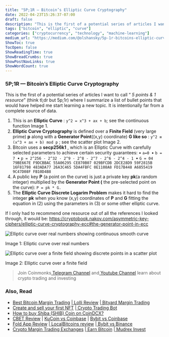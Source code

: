 ```yaml
---
title: "5P;1R — Bitcoin’s Elliptic Curve Cryptography"
date: 2022-04-23T15:26:37-07:00
draft: false
description: "This is the first of a potential series of articles I want to call “5 points & 1 resource” (think tl;dr but 5p;1r) where I summarize a…"
tags: ["bitcoin", "elliptic", "curve"]
categories: ["cryptocurrency", "technology", "machine-learning"]
medium_url: "https://medium.com/@olshansky/5p-1r-bitcoins-elliptic-curve-cryptography-196fc74a1bf1"
ShowToc: true
TocOpen: false
ShowReadingTime: true
ShowBreadCrumbs: true
ShowPostNavLinks: true
ShowWordCount: true
---
```


### 5P;1R — Bitcoin’s Elliptic Curve Cryptography

This is the first of a potential series of articles I want to call “ _5 points & 1 resource_” (think tl;dr but 5p;1r) where I summarize a list of bullet points that would have helped me start learning a new topic. It is intentionally far from a complete source of data.

1.  This is an **Elliptic Curve** : `y^2 = x^3 + ax + b`; see the continuous function Image 1.
2.  **Elliptic Curve Cryptography** is defined over a **Finite Field** (very large prime) **p** along with a **Generator Point**((x,y) coordinate) **G like so** : `y^2 ≡ (x^3 + ax + b) mod p` ; see the scatter plot Image 2.
3.  Bitcoin uses a **secp256k1** , which is an Elliptic Curve with carefully selected parameters to achieve certain security guarantees:
    • `a=0
`• `b = 7
`• `p = 2^256 - 2^32 - 2^9 - 2^8 - 2^7 - 2^6 - 2^4 - 1
`• `G = 04 79BE667E F9DCBBAC 55A06295 CE870B07 029BFCDB 2DCE28D9 59F2815B 16F81798 483ADA77 26A3C465 5DA4FBFC 0E1108A8 FD17B448 A6855419 9C47D08F FB10D4B8`
4.  A public key **P** (a point on the curve) is just a private key **pk**(a random integer) multiplied by the **Generator Point (** the pre-selected point on the curve): `P = pk * G.`
5.  The **Elliptic Curve Discrete Logarim Problem** makes it hard to find the integer **pk** when you know (x,y) coordinates of **P** and **G** fitting the equation in (2) using the parameters in (3) or some other elliptic curve.

If I only had to recommend one resource out of all the references I looked through, it would be: <https://cryptobook.nakov.com/asymmetric-key-ciphers/elliptic-curve-cryptography-ecc#the-generator-point-in-ecc>

![Elliptic curve over real numbers showing continuous smooth curve](/images/posts/2022-04-23-5p1r-bitcoins-elliptic-curve-cryptography-image-01.png)

Image 1: Elliptic curve over real numbers

![Elliptic curve over a finite field showing discrete points in a scatter plot](/images/posts/2022-04-23-5p1r-bitcoins-elliptic-curve-cryptography-image-02.png)

Image 2: Elliptic curve over a finite field

> Join Coinmonks[ Telegram Channel](https://t.me/coincodecap) and[ Youtube Channel](https://www.youtube.com/c/coinmonks/videos) learn about crypto trading and investing

### Also, Read

- [Best Bitcoin Margin Trading](https://medium.com/coinmonks/bitcoin-margin-trading-exchange-bcbfcbf7b8e3) |[ Lolli Review](https://medium.com/coinmonks/lolli-review-e6ddc7895ad8) |[ Bityard Margin Trading](https://coincodecap.com/bityard-margin-trading)
- [Create and sell your first NFT](https://coincodecap.com/create-nft) |[ Crypto Trading Bot](https://coincodecap.com/best-crypto-trading-bots)
- [How to buy Shiba (SHIB) Coin on CoinDCX?](https://coincodecap.com/buy-shiba-coindcx)
- [CBET Review](https://coincodecap.com/cbet-casino-review) | [KuCoin vs Coinbase](https://coincodecap.com/kucoin-vs-coinbase) | [Bybit vs Coinbase](https://coincodecap.com/bybit-vs-coinbase)
- [Fold App Review](https://coincodecap.com/fold-app-review) |[ LocalBitcoins review](https://medium.com/coinmonks/localbitcoins-review-6cc001c6ed56) |[ Bybit vs Binance](https://coincodecap.com/bybit-binance-moonxbt)
- [Crypto Margin Trading Exchanges](https://medium.com/coinmonks/crypto-margin-trading-exchanges-428b1f7ad108) |[ Earn Bitcoin](https://medium.com/coinmonks/earn-bitcoin-6e8bd3c592d9) |[ Mudrex Invest](https://coincodecap.com/mudrex-invest-review-the-best-way-to-invest-in-crypto)
